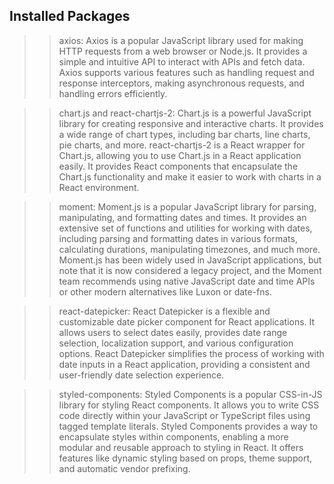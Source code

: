 ## Installed Packages

> > axios: Axios is a popular JavaScript library used for making HTTP requests from a web browser or Node.js. It provides a simple and intuitive API to interact with APIs and fetch data. Axios supports various features such as handling request and response interceptors, making asynchronous requests, and handling errors efficiently.

> > chart.js and react-chartjs-2: Chart.js is a powerful JavaScript library for creating responsive and interactive charts. It provides a wide range of chart types, including bar charts, line charts, pie charts, and more. react-chartjs-2 is a React wrapper for Chart.js, allowing you to use Chart.js in a React application easily. It provides React components that encapsulate the Chart.js functionality and make it easier to work with charts in a React environment.

> > moment: Moment.js is a popular JavaScript library for parsing, manipulating, and formatting dates and times. It provides an extensive set of functions and utilities for working with dates, including parsing and formatting dates in various formats, calculating durations, manipulating timezones, and much more. Moment.js has been widely used in JavaScript applications, but note that it is now considered a legacy project, and the Moment team recommends using native JavaScript date and time APIs or other modern alternatives like Luxon or date-fns.

> > react-datepicker: React Datepicker is a flexible and customizable date picker component for React applications. It allows users to select dates easily, provides date range selection, localization support, and various configuration options. React Datepicker simplifies the process of working with date inputs in a React application, providing a consistent and user-friendly date selection experience.

> > styled-components: Styled Components is a popular CSS-in-JS library for styling React components. It allows you to write CSS code directly within your JavaScript or TypeScript files using tagged template literals. Styled Components provides a way to encapsulate styles within components, enabling a more modular and reusable approach to styling in React. It offers features like dynamic styling based on props, theme support, and automatic vendor prefixing.
